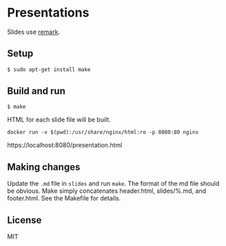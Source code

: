 # Presentations

Slides use [remark](https://remarkjs.com/#1). 

## Setup

```bash
$ sudo apt-get install make
```

## Build and run

```
$ make
```

HTML for each slide file will be built.

```
docker run -v $(pwd):/usr/share/nginx/html:ro -p 8080:80 nginx
```

https://localhost:8080/presentation.html

## Making changes

Update the `.md` file in `slides` and run `make`.
The format of the md file should be obvious. Make simply concatenates header.html, slides/%.md, and footer.html.
See the Makefile for details.

## License

MIT
